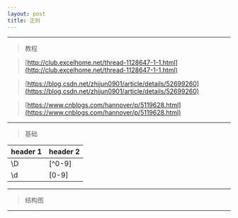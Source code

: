```yaml
---
layout: post
title: 正则
---
```

---
> 教程

> [http://club.excelhome.net/thread-1128647-1-1.html](http://club.excelhome.net/thread-1128647-1-1.html)

> [https://blog.csdn.net/zhijun0901/article/details/52699260](https://blog.csdn.net/zhijun0901/article/details/52699260)

> [https://www.cnblogs.com/hannover/p/5119628.html](https://www.cnblogs.com/hannover/p/5119628.html)

---

> 基础

header 1 | header 2
---|---
\D|[^0-9]
\d|[0-9]

---

> 结构图


---
